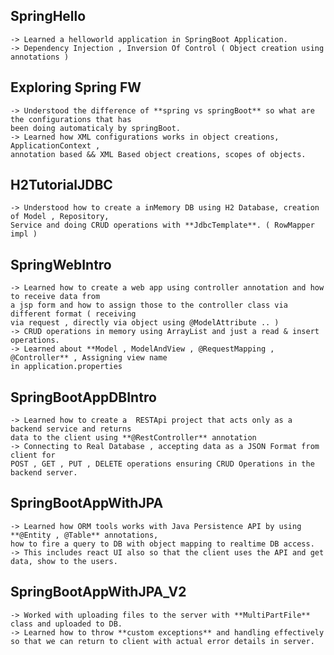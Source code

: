 ## SpringHello  <br>
	-> Learned a helloworld application in SpringBoot Application. 
	-> Dependency Injection , Inversion Of Control ( Object creation using annotations )
	
## Exploring Spring FW  <br>
	-> Understood the difference of **spring vs springBoot** so what are the configurations that has
	been doing automaticaly by springBoot. 
	-> Learned how XML configurations works in object creations, ApplicationContext ,
	annotation based && XML Based object creations, scopes of objects.
	
## H2TutorialJDBC  <br>
	-> Understood how to create a inMemory DB using H2 Database, creation of Model , Repository,
	Service and doing CRUD operations with **JdbcTemplate**. ( RowMapper impl )
	
## SpringWebIntro <br>
	-> Learned how to create a web app using controller annotation and how to receive data from
	a jsp form and how to assign those to the controller class via different format ( receiving
	via request , directly via object using @ModelAttribute .. ) 
	-> CRUD operations in memory using ArrayList and just a read & insert operations. 
	-> Learned about **Model , ModelAndView , @RequestMapping , @Controller** , Assigning view name
	in application.properties
	
## SpringBootAppDBIntro <br>
	-> Learned how to create a  RESTApi project that acts only as a backend service and returns
	data to the client using **@RestController** annotation   
	-> Connecting to Real Database , accepting data as a JSON Format from client for 
	POST , GET , PUT , DELETE operations ensuring CRUD Operations in the backend server.

## SpringBootAppWithJPA <br>
   	-> Learned how ORM tools works with Java Persistence API by using **@Entity , @Table** annotations, 
    how to fire a query to DB with object mapping to realtime DB access. 
    -> This includes react UI also so that the client uses the API and get data, show to the users.

## SpringBootAppWithJPA_V2 <br>
	-> Worked with uploading files to the server with **MultiPartFile** class and uploaded to DB. 
 	-> Learned how to throw **custom exceptions** and handling effectively so that we can return to client with actual error details in server.
   	
